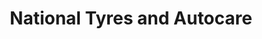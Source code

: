 ---
title: "National Tyres and Autocare"
url: /edinburgh/national-tyres-and-autocare/
shop: Autowerkstatt
---